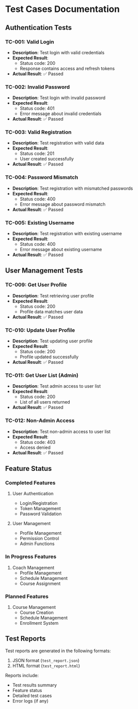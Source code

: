 # Test Cases Documentation

## Authentication Tests

### TC-001: Valid Login
- **Description**: Test login with valid credentials
- **Expected Result**: 
  - Status code: 200
  - Response contains access and refresh tokens
- **Actual Result**: ✅ Passed

### TC-002: Invalid Password
- **Description**: Test login with invalid password
- **Expected Result**: 
  - Status code: 401
  - Error message about invalid credentials
- **Actual Result**: ✅ Passed

### TC-003: Valid Registration
- **Description**: Test registration with valid data
- **Expected Result**: 
  - Status code: 201
  - User created successfully
- **Actual Result**: ✅ Passed

### TC-004: Password Mismatch
- **Description**: Test registration with mismatched passwords
- **Expected Result**: 
  - Status code: 400
  - Error message about password mismatch
- **Actual Result**: ✅ Passed

### TC-005: Existing Username
- **Description**: Test registration with existing username
- **Expected Result**: 
  - Status code: 400
  - Error message about existing username
- **Actual Result**: ✅ Passed

## User Management Tests

### TC-009: Get User Profile
- **Description**: Test retrieving user profile
- **Expected Result**: 
  - Status code: 200
  - Profile data matches user data
- **Actual Result**: ✅ Passed

### TC-010: Update User Profile
- **Description**: Test updating user profile
- **Expected Result**: 
  - Status code: 200
  - Profile updated successfully
- **Actual Result**: ✅ Passed

### TC-011: Get User List (Admin)
- **Description**: Test admin access to user list
- **Expected Result**: 
  - Status code: 200
  - List of all users returned
- **Actual Result**: ✅ Passed

### TC-012: Non-Admin Access
- **Description**: Test non-admin access to user list
- **Expected Result**: 
  - Status code: 403
  - Access denied
- **Actual Result**: ✅ Passed

## Feature Status

### Completed Features
1. User Authentication
   - Login/Registration
   - Token Management
   - Password Validation

2. User Management
   - Profile Management
   - Permission Control
   - Admin Functions

### In Progress Features
1. Coach Management
   - Profile Management
   - Schedule Management
   - Course Assignment

### Planned Features
1. Course Management
   - Course Creation
   - Schedule Management
   - Enrollment System

## Test Reports

Test reports are generated in the following formats:
1. JSON format (`test_report.json`)
2. HTML format (`test_report.html`)

Reports include:
- Test results summary
- Feature status
- Detailed test cases
- Error logs (if any) 